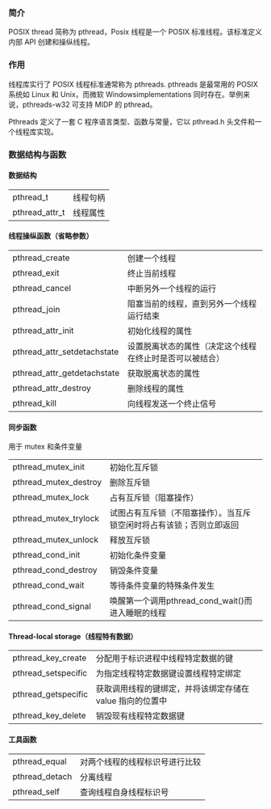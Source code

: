 ### 简介
POSIX thread 简称为 pthread，Posix 线程是一个 POSIX 标准线程。该标准定义内部 API 创建和操纵线程。

### 作用
线程库实行了 POSIX 线程标准通常称为 pthreads. pthreads 是最常用的 POSIX 系统如 Linux 和 Unix，而微软 Windowsimplementations 同时存在。举例来说，pthreads-w32 可支持 MIDP 的 pthread。

Pthreads 定义了一套 C 程序语言类型、函数与常量，它以 pthread.h 头文件和一个线程库实现。

### 数据结构与函数
#### 数据结构

<table>
  <tr>
    <td>pthread_t</td>
    <td>线程句柄</td>
  </tr>
  <tr>
    <td>pthread_attr_t</td>
    <td>线程属性</td>
  </tr>
</table>

#### 线程操纵函数（省略参数）

<table>
  <tr>
    <td>pthread_create</td>
    <td>创建一个线程</td>
  </tr>
  <tr>
    <td>pthread_exit</td>
    <td>终止当前线程 </td>
  </tr>
  <tr>
    <td>pthread_cancel</td>
    <td>中断另外一个线程的运行</td>
  </tr>
  <tr>
    <td>pthread_join</td>
    <td>阻塞当前的线程，直到另外一个线程运行结束</td>
  </tr>
  <tr>
    <td>pthread_attr_init</td>
    <td>初始化线程的属性</td>
  </tr>
  <tr>
    <td>pthread_attr_setdetachstate</td>
    <td>设置脱离状态的属性（决定这个线程在终止时是否可以被结合）</td>
  </tr>
  <tr>
    <td>pthread_attr_getdetachstate</td>
    <td>获取脱离状态的属性</td>
  </tr>
  <tr>
    <td>pthread_attr_destroy</td>
    <td>删除线程的属性</td>
  </tr>
  <tr>
    <td>pthread_kill</td>
    <td>向线程发送一个终止信号</td>
  </tr>
</table>

#### 同步函数
用于 mutex 和条件变量

<table>
  <tr>
    <td>pthread_mutex_init</td>
    <td>初始化互斥锁</td>
  </tr>
  <tr>
    <td>pthread_mutex_destroy</td>
    <td>删除互斥锁</td>
  </tr>
  <tr>
    <td>pthread_mutex_lock</td>
    <td>占有互斥锁（阻塞操作）</td>
  </tr>
  <tr>
    <td>pthread_mutex_trylock</td>
    <td>试图占有互斥锁（不阻塞操作）。当互斥锁空闲时将占有该锁；否则立即返回　</td>
  </tr>
  <tr>
    <td>pthread_mutex_unlock</td>
    <td>释放互斥锁</td>
  </tr>
  <tr>
    <td>pthread_cond_init</td>
    <td>初始化条件变量</td>
  </tr>
  <tr>
    <td>pthread_cond_destroy</td>
    <td>销毁条件变量</td>
  </tr>
  <tr>
    <td>pthread_cond_wait</td>
    <td>等待条件变量的特殊条件发生</td>
  </tr>
  <tr>
    <td>pthread_cond_signal</td>
    <td>唤醒第一个调用pthread_cond_wait()而进入睡眠的线程</td>
  </tr>
</table>

#### Thread-local storage（线程特有数据） 
<table>
  <tr>
    <td>pthread_key_create</td>
    <td>分配用于标识进程中线程特定数据的键</td>
  </tr>
  <tr>
    <td>pthread_setspecific</td>
    <td>为指定线程特定数据键设置线程特定绑定 </td>
  </tr>
  <tr>
    <td>pthread_getspecific</td>
    <td>获取调用线程的键绑定，并将该绑定存储在 value 指向的位置中</td>
  </tr>
  <tr>
    <td>pthread_key_delete</td>
    <td>销毁现有线程特定数据键</td>
  </tr>
</table>

#### 工具函数
<table>
  <tr>
    <td>pthread_equal</td>
    <td>对两个线程的线程标识号进行比较</td>
  </tr>
  <tr>
    <td>pthread_detach</td>
    <td>分离线程</td>
  </tr>
  <tr>
    <td>pthread_self</td>
    <td>查询线程自身线程标识号</td>
  </tr>
</table>
